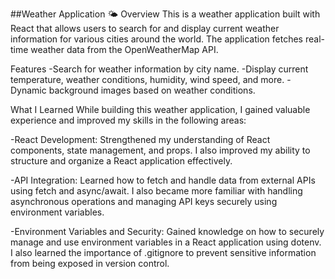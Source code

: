 ##Weather Application 🌤️
Overview
This is a weather application built with React that allows users to search for and display current weather information for various cities around the world. The application fetches real-time weather data from the OpenWeatherMap API.

Features
-Search for weather information by city name.
-Display current temperature, weather conditions, humidity, wind speed, and more.
-Dynamic background images based on weather conditions.

What I Learned
While building this weather application, I gained valuable experience and improved my skills in the following areas:

-React Development: Strengthened my understanding of React components, state management, and props. I also improved my ability to structure and organize a React application effectively.

-API Integration: Learned how to fetch and handle data from external APIs using fetch and async/await. I also became more familiar with handling asynchronous operations and managing API keys securely using environment variables.

-Environment Variables and Security: Gained knowledge on how to securely manage and use environment variables in a React application using dotenv. I also learned the importance of .gitignore to prevent sensitive information from being exposed in version control.

